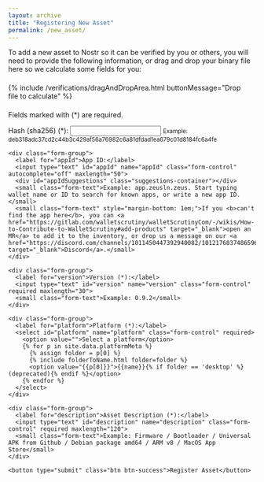 ```yaml
---
layout: archive
title: "Registering New Asset"
permalink: /new_asset/
---
```


<script type="text/javascript" src="{{'/dist/verifications.bundle.min.js' | relative_url }}"></script>

<link rel="stylesheet" href="{{ base_path }}/assets/css/verifications.css">

<div class="form-container">
  <div class="info-message">
    <p>To add a new asset to Nostr so it can be verified by you or others, you will need to provide the following information<span class="drag-and-drop-area bigScreenOnly">, or drag and drop your binary file here so we calculate some fields for you</span>:</p>
  </div>

  <div style="margin: 1.5em; margin-left: 0;" class="drag-and-drop-area">
    {% include /verifications/dragAndDropArea.html buttonMessage="Drop file to calculate" %}
  </div>

  <div>
    <p>Fields marked with (*) are required.</p>
  </div>

  <form id="assetForm" onsubmit="handleSubmit(event)">
    <div class="form-group">
      <label for="sha256">Hash (sha256) (*):</label>
      <input type="text" id="sha256" name="sha256" class="form-control" required maxlength="64">
      <small class="form-text">Example: deb318adc37cd2c44b3c429af56a76982c6a81dfdad1ea679c01d8184fc6a4fe</small>
    </div>

    <div class="form-group">
      <label for="appId">App ID:</label>
      <input type="text" id="appId" name="appId" class="form-control" autocomplete="off" maxlength="50">
      <div id="appIdSuggestions" class="suggestions-container"></div>
      <small class="form-text">Example: app.zeusln.zeus. Start typing wallet name or ID to search for known apps, or write a new app ID.</small>
      <small class="form-text" style="margin-bottom: 1em;">If you <b>can't find the app here</b>, you can <a href="https://gitlab.com/walletscrutiny/walletScrutinyCom/-/wikis/How-to-Contribute-to-WalletScrutiny#add-products" target="_blank">open an MR</a> to add it to the inventory, or drop us a message on our <a href="https://discord.com/channels/1011450447392940082/1012176837486596106" target="_blank">Discord</a>.</small>
    </div>

    <div class="form-group">
      <label for="version">Version (*):</label>
      <input type="text" id="version" name="version" class="form-control" required maxlength="30">
      <small class="form-text">Example: 0.9.2</small>
    </div>

    <div class="form-group">
      <label for="platform">Platform (*):</label>
      <select id="platform" name="platform" class="form-control" required>
        <option value="">Select a platform</option>
        {% for p in site.data.platformMeta %}
          {% assign folder = p[0] %}
          {% include folderToName.html folder=folder %}
          <option value="{{p[0]}}">{{name}}{% if folder == 'desktop' %} (deprecated){% endif %}</option>
        {% endfor %} 
      </select>
    </div>

    <div class="form-group">
      <label for="description">Asset Description (*):</label>
      <input type="text" id="description" name="description" class="form-control" required maxlength="120">
      <small class="form-text">Example: Firmware / Bootloader / Universal APK from Github / Debian package amd64 / ARM v8 / MacOS App Store</small>
    </div>

    <button type="submit" class="btn btn-success">Register Asset</button>
  </form>
</div>

<script>
async function loadUrlParams() {
  const showError = (message) => {
    document.querySelector('.form-container').style.display = 'none';
    
    const errorDiv = document.createElement('div');
    errorDiv.className = 'error-message';
    errorDiv.innerHTML = `
      <p>${message}</p>
      <p><a href="/nostr/" target="_blank">(learn more about Nostr)</a></p>
      <p><a href="/assets/" class="btn btn-info">Return to assets page</a></p>
    `;
    
    document.querySelector('.form-container').insertAdjacentElement('beforebegin', errorDiv);
  };
  
  if (!await userHasBrowserExtension()) {
    showError('A Nostr browser extension is required to create assets.');
    return;
  }

  if (window.wallets && window.wallets.length > 0) {
    setupAppIdAutocomplete();
  }

  const urlParams = new URLSearchParams(window.location.search);
  
  const fields = ['description', 'version', 'sha256', 'appId', 'platform'];
  fields.forEach(field => {
    const value = DOMPurify.sanitize(urlParams.get(field), purifyConfig);
    if (value) {
      document.getElementById(field).value = value;
    }
  });

  // If sha256 is provided, hide all drag and drop areas
  if (urlParams.get('sha256')) {
    document.querySelectorAll('.drag-and-drop-area').forEach(element => {
      element.style.display = 'none';
    });
  }
}

async function handleSubmit(event) {
  event.preventDefault();

  const formData = {
    description: document.getElementById('description').value.trim(),
    version: document.getElementById('version').value.trim(),
    appId: document.getElementById('appId').value.trim(),
    sha256: document.getElementById('sha256').value.trim(),
    platform: document.getElementById('platform').value
  };

  if (!formData.appId) delete formData.appId;
  if (!formData.platform) delete formData.platform;

  const spinner = document.getElementById('loadingSpinner');
  spinner.style.display = 'block';

  try {
    await createAssetRegistration(formData);

    if (window.currentFile && window.currentHash && ((window.currentFile.size / 1024 / 1024) <= maxFileSize)) {
      await uploadToBlossom(window.currentFile, window.currentHash);
    }

    spinner.style.display = 'none';
    await showToast('Asset registered successfully!');
    window.location.href = '/asset/?sha256=' + formData.sha256;
  } catch (error) {
    spinner.style.display = 'none';
    showToast(error.message, 'error');
  }
}

document.addEventListener('DOMContentLoaded', loadUrlParams);
</script>

